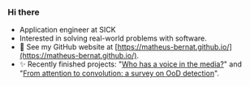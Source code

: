 ### Hi there

<!--
**matheus-bernat/matheus-bernat** is a ✨ _special_ ✨ repository because its `README.md` (this file) appears on your GitHub profile.

Here are some ideas to get you started:
-->
- Application engineer at SICK
- Interested in solving real-world problems with software.
- :book: See my GitHub website at [https://matheus-bernat.github.io/](https://matheus-bernat.github.io/).
- ✨ Recently finished projects: "[Who has a voice in the media?](https://matheus-bernat.github.io/epfl-ada/)" and "[From attention to convolution: a survey on OoD detection](https://matheus-bernat.github.io/epfl-vis/)".
